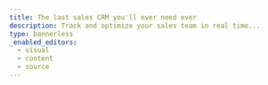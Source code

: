 ```yaml
---
title: The last sales CRM you'll ever need ever
description: Track and optimize your sales team in real time...
type: bannerless
_enabled_editors:
  - visual
  - content
  - source
---
```


